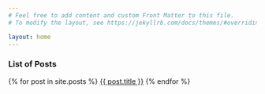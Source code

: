 ```yaml
---
# Feel free to add content and custom Front Matter to this file.
# To modify the layout, see https://jekyllrb.com/docs/themes/#overriding-theme-defaults

layout: home
---
```

<h3>List of Posts</h3>
<div class="list-group">
    {% for post in site.posts %}
        <a href="{{ post.url }}" class="list-group-item list-group-item-action">{{ post.title }}</a>
    {% endfor %}
</div>